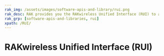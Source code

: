 ```yaml
---
rak_img: /assets/images/software-apis-and-library/rui.png
rak_desc: RAK provides you the RAKwireless Unified Interface (RUI) to aid you in customizing the firmware and extending the functionalities of the RAK device. 
rak_grp: [software-apis-and-libraries, rui]
xpath: /RUI/
---
```


# RAKwireless Unified Interface (RUI)
